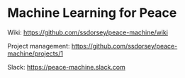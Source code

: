 # Machine Learning for Peace

Wiki: https://github.com/ssdorsey/peace-machine/wiki

Project management: https://github.com/ssdorsey/peace-machine/projects/1

Slack: https://peace-machine.slack.com
